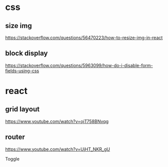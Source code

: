 # css 

## size img
https://stackoverflow.com/questions/56470223/how-to-resize-img-in-react

## block display 
https://stackoverflow.com/questions/5963099/how-do-i-disable-form-fields-using-css

# react

## grid layout
https://www.youtube.com/watch?v=ojT758BNvqg

## router 
https://www.youtube.com/watch?v=UjHT_NKR_gU

Toggle